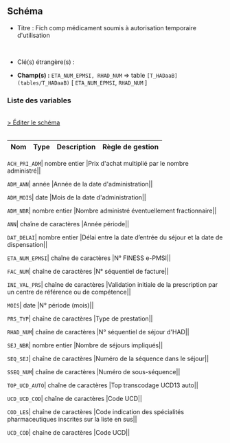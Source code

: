 ## Schéma


- Titre : Fich comp médicament soumis à autorisation temporaire d'utilisation
<br />



- Clé(s) étrangère(s) : <br />

- **Champ(s) :** `ETA_NUM_EPMSI, RHAD_NUM`
  => table `[T_HADaaB](tables/T_HADaaB)` [ `ETA_NUM_EPMSI`, `RHAD_NUM` ]<br />

 
### Liste des variables
<br />
<div>
    <a href="https://gitlab.com/healthdatahub/applications-du-hdh/schema-snds/-/tree/master/schemas/T_HADaaMEDATU/T_HADaaMEDATU.json"
       target="_blank" rel="noopener noreferrer">> Éditer le schéma</a>
</div>
<br />

Nom | Type | Description | Règle de gestion
-|-|-|-



`ACH_PRI_ADM`| nombre entier |Prix d'achat multiplié par le nombre administré||

`ADM_ANN`| année |Année de la date d'administration||

`ADM_MOIS`| date |Mois de la date d'administration||

`ADM_NBR`| nombre entier |Nombre administré éventuellement fractionnaire||

`ANN`| chaîne de caractères |Année période||

`DAT_DELAI`| nombre entier |Délai entre la date d’entrée du séjour et la date de dispensation||

`ETA_NUM_EPMSI`| chaîne de caractères |N° FINESS e-PMSI||

`FAC_NUM`| chaîne de caractères |N° séquentiel de facture||

`INI_VAL_PRS`| chaîne de caractères |Validation initiale de la prescription par un centre de référence ou de compétence||

`MOIS`| date |N° période (mois)||

`PRS_TYP`| chaîne de caractères |Type de prestation||

`RHAD_NUM`| chaîne de caractères |N° séquentiel de séjour d'HAD||

`SEJ_NBR`| nombre entier |Nombre de séjours impliqués||

`SEQ_SEJ`| chaîne de caractères |Numéro de la séquence dans le séjour||

`SSEQ_NUM`| chaîne de caractères |Numéro de sous-séquence||

`TOP_UCD_AUTO`| chaîne de caractères |Top transcodage UCD13 auto||

`UCD_UCD_COD`| chaîne de caractères |Code UCD||

`COD_LES`| chaîne de caractères |Code indication des spécialités pharmaceutiques inscrites sur la liste en sus||

`UCD_COD`| chaîne de caractères |Code UCD||
